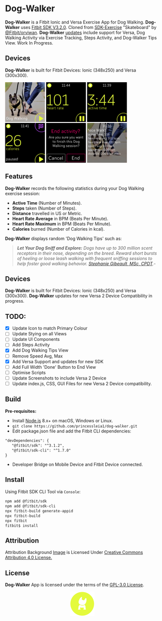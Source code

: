 # Dog-Walker
**Dog-Walker** is a Fitbit Ionic and Versa Exercise App for Dog Walking. **Dog-Walker** uses [Fitbit SDK V3.2.0](https://github.com/Fitbit). Cloned from [SDK-Exercise](https://github.com/Fitbit/sdk-exercise) "Skateboard" by [@Fitbit/orviwan](https://github.com/Fitbit). **Dog-Walker** [updates](https://github.com/princessleia1/dog-walker/issues) include support for Versa, Dog Walking Activity via Exercise Tracking, Steps Activity, and Dog-Walker Tips View. Work In Progress.

## Devices
**Dog-Walker** is built for Fitbit Devices: Ionic (348x250) and Versa (300x300).
<p align="left">
  <img width="130" height="130" src=./screenshots/dog-walker-versa-1.png>
  <img width="130" height="130" src=./screenshots/dog-walker-versa-10.png>
  <img width="130" height="130" src=./screenshots/dog-walker-versa-8.png>
  <img width="130" height="130" src=./screenshots/dog-walker-versa-9.png>
  <img width="130" height="130" src=./screenshots/dog-walker-versa-4.png>
  <img width="130" height="130" src=./screenshots/dog-walker-versa-5.png>
</p>

## Features
**Dog-Walker** records the following statistics during your Dog Walking exercise session:

* **Active Time** (Number of Minutes).
* **Steps** taken (Number of Steps).
* **Distance** travelled in US or Metric.
* **Heart Rate Average** in BPM (Beats Per Minute).
* **Heart Rate Maximum** in BPM (Beats Per Minute).
* **Calories** burned (Number of Calories in kcal).

**Dog-Walker** displays random 'Dog Walking Tips' such as:

> ***Let Your Dog Sniff and Explore:***
> *Dogs have up to 300 million scent receptors in their nose, depending on the breed.*
> *Reward short bursts of heeling or loose leash walking with frequent sniffing sessions to help foster good walking behavior.*
> *[Stephanie Gibeault, MSc, CPDT](https://www.akc.org/expert-advice/training/ways-you-might-be-ruining-your-dogs-walk).*-

## Devices
**Dog-Walker** is built for Fitbit Devices: Ionic (348x250) and Versa (300x300).
**Dog-Walker** updates for new Versa 2 Device Compatibility in progress.

## TODO:
- [x] Update Icon to match Primary Colour
- [ ] Update Stying on all Views
- [ ] Update UI Components
- [ ] Add Steps Activity
- [x] Add Dog Walking Tips View
- [ ] Remove Speed Avg, Max
- [x] Add Versa Support and updates for new SDK
- [ ] Add Full Width 'Done' Button to End View
- [ ] Optimise Scripts
- [ ] Update Screenshots to include Versa 2 Device
- [ ] Update index.js, CSS, GUI Files for new Versa 2 Device compatibility.

## Build
**Pre-requisites:**
* Install [Node.js](https://nodejs.org/en/download/) 8.x+ on macOS, Windows or Linux.
* ```git clone https://github.com/princessleia1/dog-walker.git ```
* Edit package.json file and add the Fitbit CLI dependencies:
```
"devDependencies": {
   "@fitbit/sdk": "^3.1.2",
   "@fitbit/sdk-cli": "^1.7.0"
}
```
* Developer Bridge on Mobile Device and Fitbit Device connected.

## Install
Using Fitbit SDK CLI Tool via ```Console```:

```
npm add @fitbit/sdk
npm add @fitbit/sdk-cli
npx fitbit-build generate-appid
npx fitbit-build
npx fitbit
fitbit$ install
```
## Attribution
Attribution Background [Image](https://tse2.mm.bing.net/th?id=OIP.VFX2ieQjgDzMX3duS4n-cwHaFG&pid=Api) is Licensed Under [Creative Commons Attribution 4.0 License.](https://creativecommons.org/licenses/by/4.0/)

## License
**Dog-Walker** App is licensed under the terms of the [GPL-3.0 License](/LICENSE). 

<p align="middle">
<img width="80" height="80" src=./resources/logo.png>
</p>

